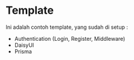# Template

Ini adalah contoh template, yang sudah di setup :

- Authentication (Login, Register, Middleware)
- DaisyUI
- Prisma
